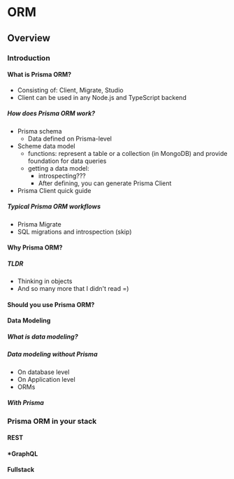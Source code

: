 # ORM

## Overview

### Introduction

#### What is Prisma ORM?

- Consisting of: Client, Migrate, Studio
- Client can be used in any Node.js and TypeScript backend

##### How does Prisma ORM work?

- Prisma schema
  - Data defined on Prisma-level
- Scheme data model
  - functions: represent a table or a collection (in MongoDB) and provide foundation for data queries
  - getting a data model: 
    - introspecting???
    - After defining, you can generate Prisma Client
- Prisma Client quick guide

##### Typical Prisma ORM workflows

- Prisma Migrate
- SQL migrations and introspection (skip)

#### Why Prisma ORM?

##### TLDR

- Thinking in objects
- And so many more that I didn't read =)

#### Should you use Prisma ORM?

#### Data Modeling

##### What is data modeling?

##### Data modeling without Prisma

- On database level
- On Application level
- ORMs

##### With Prisma

### Prisma ORM in your stack

#### REST

#### *GraphQL

#### Fullstack

